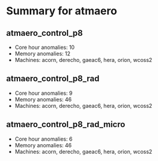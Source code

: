 # Summary for atmaero

## atmaero_control_p8
- Core hour anomalies: 10
- Memory anomalies: 12
- Machines: acorn, derecho, gaeac6, hera, orion, wcoss2

## atmaero_control_p8_rad
- Core hour anomalies: 9
- Memory anomalies: 46
- Machines: acorn, derecho, gaeac6, hera, orion, wcoss2

## atmaero_control_p8_rad_micro
- Core hour anomalies: 6
- Memory anomalies: 46
- Machines: acorn, derecho, gaeac6, hera, orion, wcoss2

